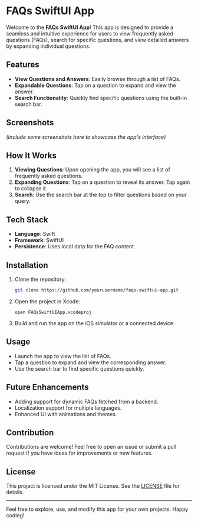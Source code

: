 # FAQs SwiftUI App

Welcome to the **FAQs SwiftUI App**! This app is designed to provide a seamless and intuitive experience for users to view frequently asked questions (FAQs), search for specific questions, and view detailed answers by expanding individual questions.

## Features

- **View Questions and Answers**: Easily browse through a list of FAQs.
- **Expandable Questions**: Tap on a question to expand and view the answer.
- **Search Functionality**: Quickly find specific questions using the built-in search bar.

## Screenshots

*(Include some screenshots here to showcase the app's interface)*

## How It Works

1. **Viewing Questions**: Upon opening the app, you will see a list of frequently asked questions. 
2. **Expanding Questions**: Tap on a question to reveal its answer. Tap again to collapse it.
3. **Search**: Use the search bar at the top to filter questions based on your query.

## Tech Stack

- **Language**: Swift
- **Framework**: SwiftUI
- **Persistence**: Uses local data for the FAQ content

## Installation

1. Clone the repository:
   ```bash
   git clone https://github.com/yourusername/faqs-swiftui-app.git
   ```
2. Open the project in Xcode:
   ```
   open FAQsSwiftUIApp.xcodeproj
   ```
3. Build and run the app on the iOS simulator or a connected device.

## Usage

- Launch the app to view the list of FAQs.
- Tap a question to expand and view the corresponding answer.
- Use the search bar to find specific questions quickly.

## Future Enhancements

- Adding support for dynamic FAQs fetched from a backend.
- Localization support for multiple languages.
- Enhanced UI with animations and themes.

## Contribution

Contributions are welcome! Feel free to open an issue or submit a pull request if you have ideas for improvements or new features.

## License

This project is licensed under the MIT License. See the [LICENSE](LICENSE) file for details.

---

Feel free to explore, use, and modify this app for your own projects. Happy coding!
